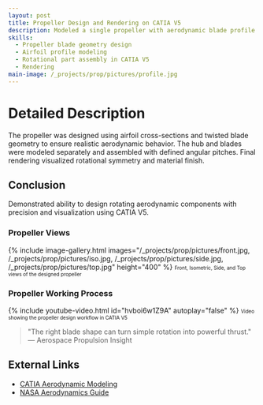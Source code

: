 ```yaml
---
layout: post
title: Propeller Design and Rendering on CATIA V5
description: Modeled a single propeller with aerodynamic blade profile in CATIA V5, focusing on accurate airfoil cross-section and blade pitch control.
skills: 
  - Propeller blade geometry design
  - Airfoil profile modeling
  - Rotational part assembly in CATIA V5
  - Rendering
main-image: /_projects/prop/pictures/profile.jpg
---
```


# Detailed Description
The propeller was designed using airfoil cross-sections and twisted blade geometry to ensure realistic aerodynamic behavior. The hub and blades were modeled separately and assembled with defined angular pitches. Final rendering visualized rotational symmetry and material finish.

## Conclusion
Demonstrated ability to design rotating aerodynamic components with precision and visualization using CATIA V5.

### Propeller Views
{% include image-gallery.html images="/_projects/prop/pictures/front.jpg, /_projects/prop/pictures/iso.jpg, /_projects/prop/pictures/side.jpg, /_projects/prop/pictures/top.jpg" height="400" %}
<span style="font-size: 10px">Front, Isometric, Side, and Top views of the designed propeller</span>

### Propeller Working Process
{% include youtube-video.html id="hvboi6w1Z9A" autoplay="false" %}
<span style="font-size: 10px">Video showing the propeller design workflow in CATIA V5</span>

> "The right blade shape can turn simple rotation into powerful thrust."  
> — Aerospace Propulsion Insight

## External Links
- [CATIA Aerodynamic Modeling](https://www.3ds.com/products-services/catia/)
- [NASA Aerodynamics Guide](https://www.grc.nasa.gov/www/k-12/airplane/bga.html)
